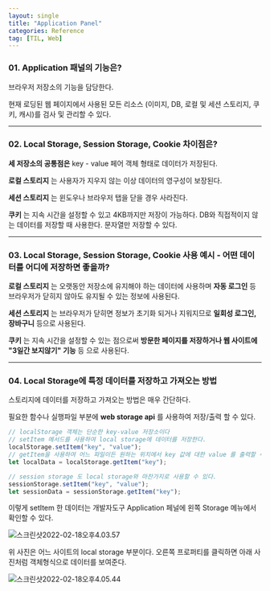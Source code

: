 ```yaml
---
layout: single
title: "Application Panel"
categories: Reference
tag: [TIL, Web]
---
```


### 01. Application 패널의 기능은?

브라우저 저장소의 기능을 담당한다.

현재 로딩된 웹 페이지에서 사용된 모든 리소스 (이미지, DB, 로컬 및 세션 스토리지, 쿠키, 캐시)를 검사 및 관리할 수 있다.

---

### 02. Local Storage, Session Storage, Cookie 차이점은?

**세 저장소의 공통점은** key - value 페어 객체 형태로 데이터가 저장된다.

**로컬 스토리지** 는 사용자가 지우지 않는 이상 데이터의 영구성이 보장된다.

**세션 스토리지** 는 윈도우나 브라우저 탭을 닫을 경우 사라진다.

**쿠키** 는 지속 시간을 설정할 수 있고 4KB까지만 저장이 가능하다. DB와 직접적이지 않는 데이터를 저장할 때 사용한다. 문자열만 저장할 수 있다.

---

### 03. Local Storage, Session Storage, Cookie 사용 예시 - 어떤 데이터를 어디에 저장하면 좋을까?

**로컬 스토리지** 는 오랫동안 저장소에 유지해야 하는 데이터에 사용하며 **자동 로그인** 등 브라우저가 닫히지 않아도 유지될 수 있는 정보에 사용된다.

**세션 스토리지** 는 브라우저가 닫히면 정보가 초기화 되거나 지워지므로 **일회성 로그인, 장바구니** 등으로 사용된다.

**쿠키** 는 지속 시간을 설정할 수 있는 점으로써 **방문한 페이지를 저장하거나 웹 사이트에 "3일간 보지않기" 기능** 등 으로 사용된다.

---

### 04. Local Storage에 특정 데이터를 저장하고 가져오는 방법

스토리지에 데이터를 저장하고 가져오는 방법은 매우 간단하다.

필요한 함수나 실행파일 부분에 **web storage api** 를 사용하여 저장/출력 할 수 있다.

```js
// localStorage 객체는 단순한 key-value 저장소이다
// setItem 메서드를 사용하여 local storage에 데이터를 저장한다.
localStorage.setItem("key", "value");
// getItem을 사용하여 어느 파일이든 원하는 위치에서 key 값에 대한 value 를 출력할 수 있다.
let localData = localStorage.getItem("key");

// session storage 도 local storage와 마찬가지로 사용할 수 있다.
sessionStorage.setItem("key", "value");
let sessionData = sessionStorage.getItem("key");
```

이렇게 setItem 한 데이터는 개발자도구 Application 페널에 왼쪽 Storage 메뉴에서 확인할 수 있다.

![스크린샷2022-02-18오후4.03.57](/images/스크린샷2022-02-18오후4.03.57.png)

위 사진은 어느 사이트의 local storage 부분이다. 오른쪽 프로퍼티를 클릭하면 아래 사진처럼 객체형식으로 데이터를 보여준다.

![스크린샷2022-02-18오후4.05.44](/images/스크린샷2022-02-18오후4.05.44.png)
